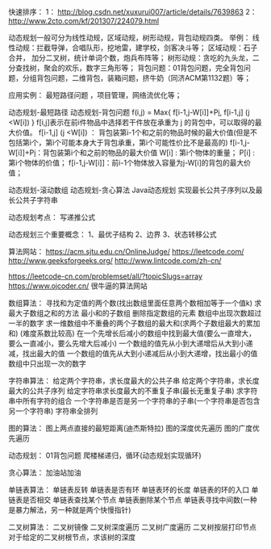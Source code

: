 快速排序：
1： http://blog.csdn.net/xuxurui007/article/details/7639863
2： http://www.2cto.com/kf/201307/224079.html


动态规划一般可分为线性动规，区域动规，树形动规，背包动规四类。
举例：
线性动规：拦截导弹，合唱队形，挖地雷，建学校，剑客决斗等；
区域动规：石子合并， 加分二叉树，统计单词个数，炮兵布阵等；
树形动规：贪吃的九头龙，二分查找树，聚会的欢乐，数字三角形等；
背包问题：01背包问题，完全背包问题，分组背包问题，二维背包，装箱问题，挤牛奶（同济ACM第1132题）等；

应用实例：
最短路径问题 ，项目管理，网络流优化等；


动态规划-最短路径
动态规划-背包问题
f(i,j) = Max{ f[i-1,j-W[i]]+P[i](j>=W[i]), f[i-1,j] (j <W[i]) }
f[i,j]表示在前i件物品中选择若干件放在承重为 j 的背包中，可以取得的最大价值。
 f[i-1,j] (j <W[i]) ： 背包装第i-1个和之前的物品时候的最大价值(但是不包括第i个，第i个可能本身大于背包承重，第i个可能性价比不是最高的)
 f[i-1,j-W[i]]+P[i](j>=W[i])：背包装第i个和之前的物品的最大价值
W[i] :  第i个物体的重量；
P[i] : 第i个物体的价值；
 f[i-1,j-W[i]]：前i-1个物体放入容量为j-W[i]的背包的最大价值；


动态规划-滚动数组
动态规划-贪心算法
Java动态规划 实现最长公共子序列以及最长公共子字符串

动态规划考点： 写递推公式

动态规划三个重要概念：
1、最优子结构
2、边界
3、状态转移公式


算法网站：
https://acm.sjtu.edu.cn/OnlineJudge/
https://leetcode.com/
http://www.geeksforgeeks.org/
http://www.lintcode.com/zh-cn/

https://leetcode-cn.com/problemset/all/?topicSlugs=array
https://www.ojcoder.cn/   很牛逼的算法网站



数组算法：
寻找和为定值的两个数(找出数组里面任意两个数相加等于一个值k)
求最大子数组之和的方法
最小和的子数组
删除指定数组的元素
数组中出现次数超过一半的数字
求一维数组中不重叠的两个子数组的最大和(求两个子数组最大的累加和) (难度系数比较高)
在一个先增长后减小的数组中找到最大值(要么一直增大，要么一直减小，要么先增大后减小)
一个数组的值先从小到大递增后从大到小递减，找出最大的值
一个数组的值先从大到小递减后从小到大递增，找出最小的值
数组中只出现一次的数字


字符串算法：
给定两个字符串，求长度最大的公共子串
给定两个字符串，求长度最大的公共子序列
给定字符串求长度最大的不重复子串(最长无重复子串)
求字符串中所有字符的组合
一个字符串是否是另一个字符串的子串(一个字符串是否包含另一个字符串)
字符串全排列

图的算法：
图上两点直接的最短距离(迪杰斯特拉)
图的深度优先遍历
图的广度优先遍历

动态规划：
01背包问题
爬楼梯递归，循环(动态规划实现循环)


贪心算法：
加油站加油

单链表算法：
单链表反转
单链表是否有环
单链表环的长度
单链表的环的入口
单链表是否相交
单链表查找某个节点
单链表删除某个节点
单链表寻找中间数(一种是暴力解法，另一种就是两个快慢指针)

二叉树算法：
二叉树镜像
二叉树深度遍历
二叉树广度遍历
二叉树按层打印节点
对于给定的二叉树根节点，求该树的深度























































































































